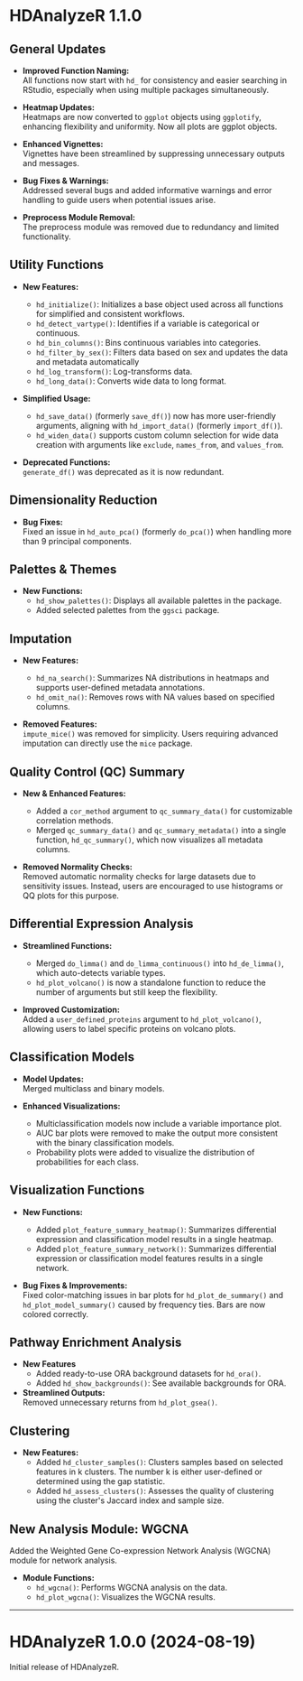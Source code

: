 # HDAnalyzeR 1.1.0

## General Updates
- **Improved Function Naming:**  
  All functions now start with `hd_` for consistency and easier searching in RStudio, especially when using multiple packages simultaneously.

- **Heatmap Updates:**  
  Heatmaps are now converted to `ggplot` objects using `ggplotify`, enhancing flexibility and uniformity. Now all plots are ggplot objects.

- **Enhanced Vignettes:**  
  Vignettes have been streamlined by suppressing unnecessary outputs and messages.

- **Bug Fixes & Warnings:**  
  Addressed several bugs and added informative warnings and error handling to guide users when potential issues arise.

- **Preprocess Module Removal:**  
  The preprocess module was removed due to redundancy and limited functionality.

## Utility Functions
- **New Features:**  
  - `hd_initialize()`: Initializes a base object used across all functions for simplified and consistent workflows.  
  - `hd_detect_vartype()`: Identifies if a variable is categorical or continuous.
  - `hd_bin_columns()`: Bins continuous variables into categories.
  - `hd_filter_by_sex()`: Filters data based on sex and updates the data and metadata automatically
  - `hd_log_transform()`: Log-transforms data.
  - `hd_long_data()`: Converts wide data to long format.
  
- **Simplified Usage:**  
  - `hd_save_data()` (formerly `save_df()`) now has more user-friendly arguments, aligning with `hd_import_data()` (formerly `import_df()`).
  - `hd_widen_data()` supports custom column selection for wide data creation with arguments like `exclude`, `names_from`, and `values_from`.

- **Deprecated Functions:**  
  `generate_df()` was deprecated as it is now redundant.

## Dimensionality Reduction
- **Bug Fixes:**  
  Fixed an issue in `hd_auto_pca()` (formerly `do_pca()`) when handling more than 9 principal components.

## Palettes & Themes
- **New Functions:**  
  - `hd_show_palettes()`: Displays all available palettes in the package.
  - Added selected palettes from the `ggsci` package.

## Imputation
- **New Features:**  
  - `hd_na_search()`: Summarizes NA distributions in heatmaps and supports user-defined metadata annotations.  
  - `hd_omit_na()`: Removes rows with NA values based on specified columns.

- **Removed Features:**  
  `impute_mice()` was removed for simplicity. Users requiring advanced imputation can directly use the `mice` package.

## Quality Control (QC) Summary
- **New & Enhanced Features:**  
  - Added a `cor_method` argument to `qc_summary_data()` for customizable correlation methods.  
  - Merged `qc_summary_data()` and `qc_summary_metadata()` into a single function, `hd_qc_summary()`, which now visualizes all metadata columns.

- **Removed Normality Checks:**  
  Removed automatic normality checks for large datasets due to sensitivity issues. Instead, users are encouraged to use histograms or QQ plots for this purpose.

## Differential Expression Analysis
- **Streamlined Functions:**  
  - Merged `do_limma()` and `do_limma_continuous()` into `hd_de_limma()`, which auto-detects variable types.  
  - `hd_plot_volcano()` is now a standalone function to reduce the number of arguments but still keep the flexibility.

- **Improved Customization:**  
  Added a `user_defined_proteins` argument to `hd_plot_volcano()`, allowing users to label specific proteins on volcano plots.

## Classification Models
- **Model Updates:**  
  Merged multiclass and binary models.
  
- **Enhanced Visualizations:**  
  - Multiclassification models now include a variable importance plot.  
  - AUC bar plots were removed to make the output more consistent with the binary classification models.
  - Probability plots were added to visualize the distribution of probabilities for each class.

## Visualization Functions
- **New Functions:**  
  - Added `plot_feature_summary_heatmap()`: Summarizes differential expression and classification model results in a single heatmap.
  - Added `plot_feature_summary_network()`: Summarizes differential expression or classification model features results in a single network.

- **Bug Fixes & Improvements:**  
  Fixed color-matching issues in bar plots for `hd_plot_de_summary()` and `hd_plot_model_summary()` caused by frequency ties. Bars are now colored correctly.  

## Pathway Enrichment Analysis
- **New Features**
  - Added ready-to-use ORA background datasets for `hd_ora()`.
  - Added `hd_show_backgrounds()`: See available backgrounds for ORA.
- **Streamlined Outputs:**  
  Removed unnecessary returns from `hd_plot_gsea()`.

## Clustering
- **New Features:**  
  - Added `hd_cluster_samples()`: Clusters samples based on selected features in k clusters. The number k is either user-defined or determined using the gap statistic.
  - Added `hd_assess_clusters()`: Assesses the quality of clustering using the cluster's Jaccard index and sample size.
  
## New Analysis Module: WGCNA
Added the Weighted Gene Co-expression Network Analysis (WGCNA) module for network analysis.

- **Module Functions:**  
  - `hd_wgcna()`: Performs WGCNA analysis on the data.
  - `hd_plot_wgcna()`: Visualizes the WGCNA results.
  
---

# HDAnalyzeR 1.0.0 (2024-08-19)

Initial release of HDAnalyzeR.
